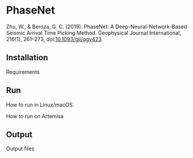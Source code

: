 # PhaseNet

Zhu, W., & Beroza, G. C. (2019). PhaseNet: A Deep-Neural-Network-Based Seismic
Arrival Time Picking Method. Geophysical Journal International, 216(1), 261–273,
doi:[10.1093/gji/ggy423](https://academic.oup.com/gji/article/216/1/261/5129142).

## Installation

Requirements
## Run

How to run in Linux/macOS.


How to run on Artemisa
## Output

Output files
